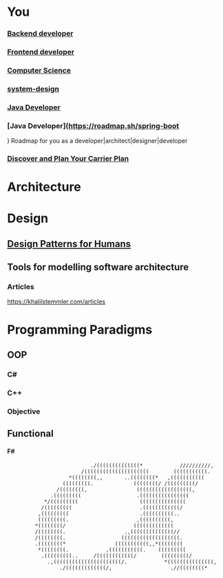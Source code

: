 
# You
### [Backend developer](https://roadmap.sh/backend)
### [Frontend developer](https://roadmap.sh/frontend)
### [Computer Science](https://roadmap.sh/computer-science)
### [system-design](https://roadmap.sh/system-design)
### [Java Developer](https://roadmap.sh/java)
### [Java Developer](https://roadmap.sh/spring-boot

)
Roadmap for you as a developer|architect|designer|developer
### [Discover and Plan Your Carrier Plan  ](./You/Now%20and%20the%20Future/Discover%20and%20Plan%20Your%20Carrier%20Plan.md)

# Architecture
# Design
## [Design Patterns for Humans ](https://roadmap.sh/guides/design-patterns-for-humans)
## Tools for modelling software architecture
### Articles
https://khalilstemmler.com/articles
# Programming Paradigms 
## OOP
### C#
### C++
### Objective
## Functional
#### F#





```
                           ./((((((((((((((*            //////////,             
                        /(((((((((((((((((((((        (((((((((((.              
                    *((((((((,,       ..((((((((*   ,(((((((((((                
                  (((((((((.             ((((((((/ /(((((((((/                  
                /((((((((,                ((((((((((((((((((,                   
              .(((((((((                  .((((((((((((((((                     
            */(((((((((                    (((((((((((((((                      
           /(((((((((                      .((((((((((((/                       
          ,(((((((((                       .((((((((((..                        
          (((((((((.                      ,((((((((((,                          
         *((((((((/                      (((((((((((((                          
         /((((((((.                   .,((((((((((((((//                        
         /((((((((.                  (((((((((((((((((((.                       
         .((((((((*                (((((((((((,,*((((((((                       
          *((((((((.            ,(((((((((((.    (((((((((                      
           .(((((((((..     /((((((((((((/        (((((((((/                    
             .,((((((((((((((((((((((/.            *(((((((((((((((,            
                 ./(((((((((((((/,                   .//((((((((*               
```